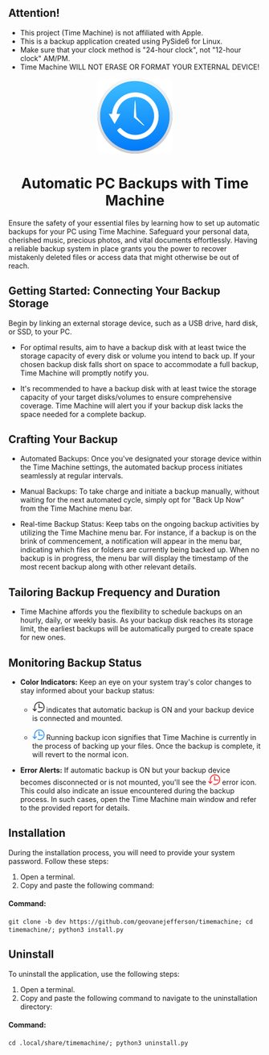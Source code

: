 ## Attention!
* This project (Time Machine) is not affiliated with Apple. 
* This is a backup application created using PySide6 for Linux.
* Make sure that your clock method is "24-hour clock", not "12-hour clock" AM/PM.
* Time Machine WILL NOT ERASE OR FORMAT YOUR EXTERNAL DEVICE!

<p align="center">
  <img width="150" height="150" src="src/icons/backup_150px.png">
 <h1 align="center">Automatic PC Backups with Time Machine</h1>
</p>

Ensure the safety of your essential files by learning how to set up automatic backups for your PC using Time Machine.
Safeguard your personal data, cherished music, precious photos, and vital documents effortlessly.
Having a reliable backup system in place grants you the power to recover mistakenly deleted files or access data
that might otherwise be out of reach.

## Getting Started: Connecting Your Backup Storage

Begin by linking an external storage device, such as a USB drive, hard disk, or SSD, to your PC.

- For optimal results, aim to have a backup disk with at least twice the storage capacity of every disk or volume you
intend to back up. If your chosen backup disk falls short on space to accommodate a full backup, Time Machine will
promptly notify you.


- It's recommended to have a backup disk with at least twice the storage capacity of your target disks/volumes to ensure
comprehensive coverage. Time Machine will alert you if your backup disk lacks the space needed for a complete backup.


## Crafting Your Backup

- Automated Backups: Once you've designated your storage device within the Time Machine settings, the automated backup
process initiates seamlessly at regular intervals.


- Manual Backups: To take charge and initiate a backup manually, without waiting for the next automated cycle, simply opt
for "Back Up Now" from the Time Machine menu bar.


- Real-time Backup Status: Keep tabs on the ongoing backup activities by utilizing the Time Machine menu bar.
For instance, if a backup is on the brink of commencement, a notification will appear in the menu bar, indicating which
files or folders are currently being backed up. 
When no backup is in progress, the menu bar will display the timestamp of the most recent backup along with other
relevant details.

## Tailoring Backup Frequency and Duration

- Time Machine affords you the flexibility to schedule backups on an hourly, daily, or weekly basis. As your backup disk
reaches its storage limit, the earliest backups will be automatically purged to create space for new ones.


## Monitoring Backup Status

- **Color Indicators:** Keep an eye on your system tray's color changes to stay informed about your backup status:
  - ![systemtrayicon.png](src%2Ficons%2Fsystemtrayicon.png) indicates that automatic backup is ON and
your backup device is connected and mounted.


  - ![systemtrayiconrun.png](src%2Ficons%2Fsystemtrayiconrun.png) Running backup icon signifies that
Time Machine is currently in the process of backing up your files. Once the backup is complete, it will revert to the
normal icon.


- **Error Alerts:** If automatic backup is ON but your backup device becomes disconnected or is not mounted, you'll see
the ![systemtrayiconerror.png](src%2Ficons%2Fsystemtrayiconerror.png) error icon.
This could also indicate an issue
encountered during the backup process. In such cases, open the Time Machine main window and refer to the provided report
for details.


## Installation
During the installation process, you will need to provide your system password. Follow these steps:

1. Open a terminal.
2. Copy and paste the following command:


#### Command:

    git clone -b dev https://github.com/geovanejefferson/timemachine; cd timemachine/; python3 install.py




## Uninstall
To uninstall the application, use the following steps:

1. Open a terminal.
2. Copy and paste the following command to navigate to the uninstallation directory:

#### Command:

    cd .local/share/timemachine/; python3 uninstall.py